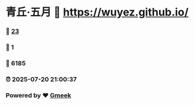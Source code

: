 # 青丘·五月 :link: https://wuyez.github.io/ 
### :page_facing_up: [23](https://wuyez.github.io//tag.html) 
### :speech_balloon: 1 
### :hibiscus: 6185 
### :alarm_clock: 2025-07-20 21:00:37 
### Powered by :heart: [Gmeek](https://github.com/Meekdai/Gmeek)
